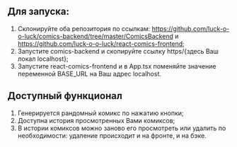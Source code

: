 ## Для запуска: 

1. Склонируйте оба репозитория по ссылкам: https://github.com/luck-o-o-luck/comics-backend/tree/master/ComicsBackend и https://github.com/luck-o-o-luck/react-comics-frontend;
2. Запустите comics-backend и скопируйте ссылку https/{здесь Ваш локал localhost};
3. Запустите react-comics-frontend и в App.tsx поменяйте значение переменной BASE_URL на Ваш адрес localhost.

## Доступный функционал
1. Генерируется рандомный комикс по нажатию кнопки;
2. Доступна история просмотренных Вами комиксов;
3. В истории комиксов можно заново его просмотреть или удалить по необходимости: удаление происходит и на фронте, и на бэке.
